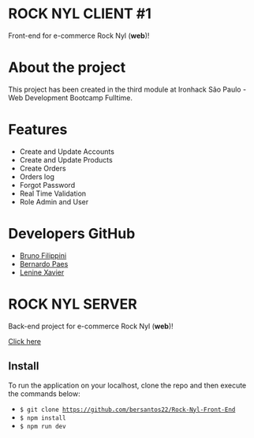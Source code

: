 # ROCK NYL CLIENT #1

Front-end for e-commerce Rock Nyl (**web**)!

# About the project

This project has been created in the third module at Ironhack São Paulo - Web Development Bootcamp Fulltime.

# Features

- Create and Update Accounts
- Create and Update Products
- Create Orders
- Orders log
- Forgot Password
- Real Time Validation
- Role Admin and User

# Developers GitHub

- [Bruno Filippini](https://github.com/BrunoFilippini)
- [Bernardo Paes](https://github.com/bersantos22)
- [Lenine Xavier](https://github.com/LenineXavier)

# ROCK NYL SERVER

Back-end project for e-commerce Rock Nyl (**web**)!

[Click here](https://github.com/LenineXavier/Rock-Nyl-backend)

## Install

To run the application on your localhost, clone the repo and then execute the commands below:

- <code>$ git clone https://github.com/bersantos22/Rock-Nyl-Front-End</code>
- <code>$ npm install</code>
- <code>$ npm run dev </code>
